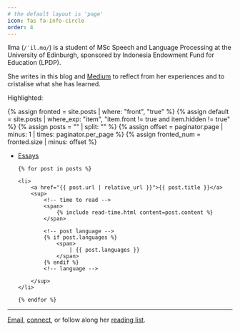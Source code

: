 ```yaml
---
# the default layout is 'page'
icon: fas fa-info-circle
order: 4
---
```


Ilma (`/ˈil.mɑ/`) is a student of MSc Speech and Language Processing at the University of Edinburgh, sponsored by Indonesia Endowment Fund for Education (LPDP).

She writes in <i class="fas fa-pen-square fa-fw"></i> this blog and <a href="https://fiddien.medium.com"><i class="fab fa-medium fa-fw"></i> Medium</a> to reflect from her experiences and to cristalise what she has learned.


<!-- <p>
    Posts language: 
        <a href="/en/" class="post-tag no-text-decoration">🇬🇧</a>
        <a href="/id/" class="post-tag no-text-decoration">🇮🇩</a>
</p> -->

Highlighted:

{% assign fronted = site.posts | where: "front", "true" %}
{% assign default = site.posts | where_exp: "item", "item.front != true and item.hidden != true" %}
{% assign posts = "" | split: "" %}
{% assign offset = paginator.page | minus: 1 | times: paginator.per_page %}
{% assign fronted_num = fronted.size | minus: offset %}

<!-- {% if fronted_num > 0 %}
  {% for i in (offset..fronted.size) limit: fronted_num %}
    {% assign posts = posts | push: fronted[i] %}
  {% endfor %}
{% else %}
  {% assign fronted_num = 0 %}
{% endif %} -->


<ul>
    <li><a href="https://fiddien.com/categories/essay/" class="post-tag no-text-decoration">Essays</a></li>

    {% for post in posts %}
    
    <li>
        <a href="{{ post.url | relative_url }}">{{ post.title }}</a>
        <sup> 
            <!-- time to read -->
            <span>
                {% include read-time.html content=post.content %}
            </span>

            <!-- post language -->
            {% if post.languages %}
                <span>
                    | {{ post.languages }}
                </span>
            {% endif %}
            <!-- language -->
            
        </sup>
    </li>

    {% endfor %}
</ul>
    
<hr>
<p>
    <a href="mailto:ilmaaliyaf@gmail.com"><i class="fas fa-envelope fa-fw"></i> Email</a>, <a href="https://linkedin.com/in/fiddien"><i class="fab fa-linkedin fa-fw"></i> connect</a>, or follow along her <a href="https://goodreads.com/fiddien"><i class="fab fa-goodreads fa-fw"></i> reading list</a>.
</p>
